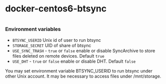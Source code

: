 docker-centos6-btsync
=====================

#

### Environment variables
* `BTSYNC_USERID` Unix id of user to run btsync
* `STORAGE_SECRET` UID of share of btsync
* `USE_SYNC_TRASH` - `true` or `false` enable or disable SyncArchive to store files deleted on remote devices. Default `true`
* `USE_DHT` - `true` or `false` enable or disable DHT. Default `false`

You may set environment variable BTSYNC_USERID to run btsync under other Unix account.
It may be necessary to access files under /mnt/storage.
